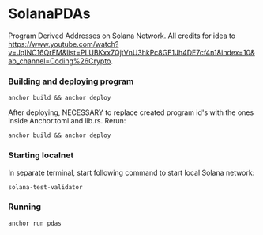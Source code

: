 # SolanaPDAs
Program Derived Addresses on Solana Network.
All credits for idea to https://www.youtube.com/watch?v=JqINC16QrFM&list=PLUBKxx7QjtVnU3hkPc8GF1Jh4DE7cf4n1&index=10&ab_channel=Coding%26Crypto.

### Building and deploying program

```shell
anchor build && anchor deploy
```

After deploying, NECESSARY to replace created program id's with the ones inside Anchor.toml and lib.rs.
Rerun:

```shell
anchor build && anchor deploy
```

### Starting localnet

In separate terminal, start following command to start local Solana network:

```shell
solana-test-validator
```

### Running

```shell
anchor run pdas
```


